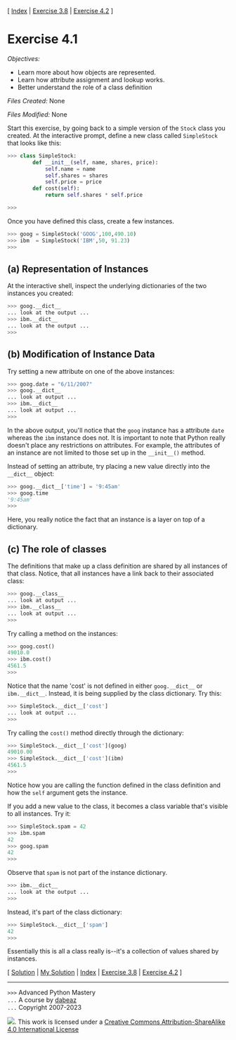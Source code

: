 \[ [Index](index.md) | [Exercise 3.8](ex3_8.md) | [Exercise 4.2](ex4_2.md) \]

# Exercise 4.1

*Objectives:*

- Learn more about how objects are represented.
- Learn how attribute assignment and lookup works.
- Better understand the role of a class definition

*Files Created:* None

*Files Modified:* None

Start this exercise, by going back to a simple version of the `Stock` class you created.
At the interactive prompt, define a
new class called `SimpleStock` that looks like this:

```python
>>> class SimpleStock:
        def __init__(self, name, shares, price):
            self.name = name
            self.shares = shares
            self.price = price
        def cost(self):
            return self.shares * self.price

>>>
```

Once you have defined this class, create a few instances.

```python
>>> goog = SimpleStock('GOOG',100,490.10)
>>> ibm  = SimpleStock('IBM',50, 91.23)
>>>
```

## (a) Representation of Instances

At the interactive shell, inspect the underlying dictionaries of the two instances you created:

```python
>>> goog.__dict__
... look at the output ...
>>> ibm.__dict__
... look at the output ...
>>>
```

## (b) Modification of Instance Data

Try setting a new attribute on one of the above instances:

```python
>>> goog.date = "6/11/2007"
>>> goog.__dict__
... look at output ...
>>> ibm.__dict__
... look at output ...
>>>
```

In the above output, you'll notice that the `goog` instance has
a attribute `date` whereas the `ibm` instance does not.
It is important to note that Python really doesn't place any
restrictions on attributes. For example, the attributes of an
instance are not limited to those set up in the `__init__()`
method.

Instead of setting an attribute, try placing a new value directly into
the `__dict__` object:

```python
>>> goog.__dict__['time'] = '9:45am'
>>> goog.time
'9:45am'
>>>
```

Here, you really notice the fact that an instance is a layer on top of a dictionary.

## (c) The role of classes

The definitions that make up a class definition are shared by all
instances of that class. Notice, that all instances have a link back
to their associated class:

```python
>>> goog.__class__
... look at output ...
>>> ibm.__class__
... look at output ...
>>> 
```

Try calling a method on the instances:

```python
>>> goog.cost()
49010.0
>>> ibm.cost()
4561.5
>>>
```

Notice that the name 'cost' is not defined in either `goog.__dict__` or `ibm.__dict__`. Instead, it is being supplied by
the
class dictionary. Try this:

```python
>>> SimpleStock.__dict__['cost']
... look at output ...
>>>
```

Try calling the `cost()` method directly through the dictionary:

```python
>>> SimpleStock.__dict__['cost'](goog)
49010.00
>>> SimpleStock.__dict__['cost'](ibm)
4561.5
>>>
```

Notice how you are calling the function defined in the class definition and how the `self` argument
gets the instance.

If you add a new value to the class, it becomes a class variable that's visible to all instances. Try it:

```python
>>> SimpleStock.spam = 42
>>> ibm.spam
42
>>> goog.spam
42
>>>
```

Observe that `spam` is not part of the instance dictionary.

```python
>>> ibm.__dict__
... look at the output ...
>>>
```

Instead, it's part of the class dictionary:

```python
>>> SimpleStock.__dict__['spam']
42
>>>
```

Essentially this is all a class really is--it's a collection of values shared by instances.

\[ [Solution](soln4_1.md) | [My Solution](../object_representation.py) | [Index](index.md) | [Exercise 3.8](ex3_8.md) | [Exercise 4.2](ex4_2.md) \]

----
`>>>` Advanced Python Mastery  
`...` A course by [dabeaz](https://www.dabeaz.com)  
`...` Copyright 2007-2023

![](https://i.creativecommons.org/l/by-sa/4.0/88x31.png). This work is licensed under
a [Creative Commons Attribution-ShareAlike 4.0 International License](http://creativecommons.org/licenses/by-sa/4.0/)
